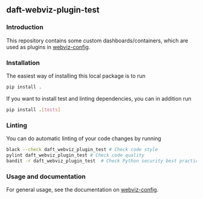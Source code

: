 ## daft-webviz-plugin-test

### Introduction

This repository contains some custom dashboards/containers, which are used as
plugins in [webviz-config](https://github.com/equinor/webviz-config).

### Installation

The easiest way of installing this local package is to run
```bash
pip install .
```

If you want to install test and linting dependencies, you can in addition run
```bash
pip install .[tests]
```

### Linting

You can do automatic linting of your code changes by running
```bash
black --check daft_webviz_plugin_test # Check code style
pylint daft_webviz_plugin_test # Check code quality
bandit -r daft_webviz_plugin_test  # Check Python security best practice
```

### Usage and documentation

For general usage, see the documentation on
[webviz-config](https://github.com/equinor/webviz-config).
